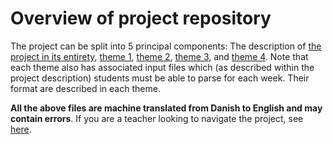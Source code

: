# Overview of project repository

The project can be split into 5 principal components: The description of [the project in its entirety](./project-description.md), [theme 1](./themes/week-1), [theme 2](./themes/week-2), [theme 3](./themes/week-3), and [theme 4](./themes/week-4). Note that each theme also has associated input files which (as described within the project description) students must be able to parse for each week. Their format are described in each theme.

**All the above files are machine translated from Danish to English and may contain errors**. If you are a teacher looking to navigate the project, see [here](../teachers/readme.md). 